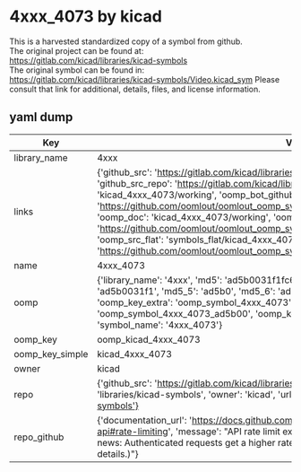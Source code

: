# 4xxx_4073 by kicad  
This is a harvested standardized copy of a symbol from github.  
The original project can be found at:  
https://gitlab.com/kicad/libraries/kicad-symbols  
The original symbol can be found in:
https://gitlab.com/kicad/libraries/kicad-symbols/Video.kicad_sym
Please consult that link for additional, details, files, and license information.  
## yaml dump  
| Key | Value |  
| --- | --- |  
| library_name | 4xxx |  
| links | {'github_src': 'https://gitlab.com/kicad/libraries/kicad-symbols/Video.kicad_sym', 'github_src_repo': 'https://gitlab.com/kicad/libraries/kicad-symbols', 'oomp_bot': 'kicad_4xxx_4073/working', 'oomp_bot_github': 'https://github.com/oomlout/oomlout_oomp_symbol_bot/tree/main/kicad_4xxx_4073/working', 'oomp_doc': 'kicad_4xxx_4073/working', 'oomp_doc_github': 'https://github.com/oomlout/oomlout_oomp_symbol_doc/tree/main/kicad_4xxx_4073/working', 'oomp_src_flat': 'symbols_flat/kicad_4xxx_4073/working', 'oomp_src_flat_github': 'https://github.com/oomlout/oomlout_oomp_symbol_src/tree/main/kicad_4xxx_4073/working'} |  
| name | 4xxx_4073 |  
| oomp | {'library_name': '4xxx', 'md5': 'ad5b0031f1fc66a7870130ffd5b8c2d5', 'md5_10': 'ad5b0031f1', 'md5_5': 'ad5b0', 'md5_6': 'ad5b00', 'oomp_key': 'oomp_4xxx_4073', 'oomp_key_extra': 'oomp_symbol_4xxx_4073', 'oomp_key_full': 'oomp_symbol_4xxx_4073_ad5b00', 'oomp_key_simple': '4xxx_4073', 'owner_name': 'kicad', 'symbol_name': '4xxx_4073'} |  
| oomp_key | oomp_kicad_4xxx_4073 |  
| oomp_key_simple | kicad_4xxx_4073 |  
| owner | kicad |  
| repo | {'github_src': 'https://gitlab.com/kicad/libraries/kicad-symbols/Video.kicad_sym', 'name': 'libraries/kicad-symbols', 'owner': 'kicad', 'url': 'https://gitlab.com/kicad/libraries/kicad-symbols'} |  
| repo_github | {'documentation_url': 'https://docs.github.com/rest/overview/resources-in-the-rest-api#rate-limiting', 'message': "API rate limit exceeded for 84.66.173.59. (But here's the good news: Authenticated requests get a higher rate limit. Check out the documentation for more details.)"} |  

